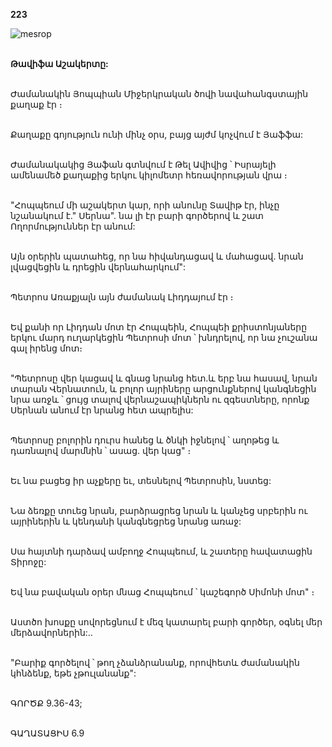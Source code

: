 **223**

![mesrop](https://volamar.ru/audio_video/foto/01/detbible/B462.BMP)

\
**Թավիֆա Աշակերտը:**

\
Ժամանակին Յոպպիան Միջերկրական ծովի նավահանգստային քաղաք էր ։

\
Քաղաքը գոյություն ունի մինչ օրս, բայց այժմ կոչվում է Յաֆֆա:

\
Ժամանակակից Յաֆան գտնվում է Թել Ավիվից ՝ Իսրայելի ամենամեծ քաղաքից երկու կիլոմետր հեռավորության վրա ։

\
"Հոպպեում մի աշակերտ կար, որի անունը Տավիթ էր, ինչը նշանակում է." Սերնա". նա լի էր բարի գործերով և շատ Ողորմություններ էր անում:

\
Այն օրերին պատահեց, որ նա հիվանդացավ և մահացավ. նրան լվացվեցին և դրեցին վերնահարկում":

\
Պետրոս Առաքյալն այն ժամանակ Լիդդայում էր ։

\
Եվ քանի որ Լիդդան մոտ էր Հոպպեին, Հոպպեի քրիստոնյաները երկու մարդ ուղարկեցին Պետրոսի մոտ ՝ խնդրելով, որ նա չուշանա գալ իրենց մոտ։

\
"Պետրոսը վեր կացավ և գնաց նրանց հետ.և երբ նա հասավ, նրան տարան Վերնատուն, և բոլոր այրիները արցունքներով կանգնեցին նրա առջև ՝ ցույց տալով վերնաշապիկներն ու զգեստները, որոնք Սերնան անում էր նրանց հետ ապրելիս:

\
Պետրոսը բոլորին դուրս հանեց և ծնկի իջնելով ՝ աղոթեց և դառնալով մարմնին ՝ ասաց. վեր կաց" ։

\
Եւ նա բացեց իր աչքերը եւ, տեսնելով Պետրոսին, նստեց:

\
Նա ձեռքը տուեց նրան, բարձրացրեց նրան և կանչեց սրբերին ու այրիներին և կենդանի կանգնեցրեց նրանց առաջ:

\
Սա հայտնի դարձավ ամբողջ Հոպպեում, և շատերը հավատացին Տիրոջը:

\
Եվ նա բավական օրեր մնաց Հոպպեում ՝ կաշեգործ Սիմոնի մոտ" ։

\
Աստծո խոսքը սովորեցնում է մեզ կատարել բարի գործեր, օգնել մեր մերձավորներին:..

\
"Բարիք գործելով ՝ թող չձանձրանանք, որովհետև ժամանակին կհնձենք, եթե չթուլանանք":

\
ԳՈՐԾՔ 9.36-43;

\
ԳԱՂԱՏԱՑԻՍ 6.9

